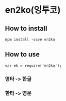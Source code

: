 # en2ko(잉투코)

## How to install
```
npm install -save en2ko
```

## How to use
```
var ek = require('en2ko');
```

### 영타 -> 한글

### 한타 -> 영문
